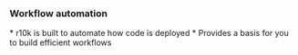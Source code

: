 ### Workflow automation

<aside class="notes">
  * r10k is built to automate how code is deployed
  * Provides a basis for you to build efficient workflows
</aside>
